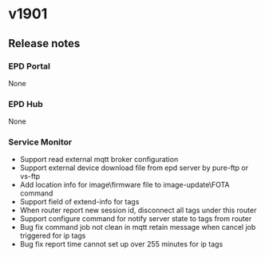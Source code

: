 # v1901

## Release notes

### EPD Portal

None

### EPD Hub

None

### Service Monitor

* Support read external mqtt broker configuration
* Support external device download file from epd server by pure-ftp or vs-ftp
* Add location info for image\firmware file to image-update\FOTA command
* Support field of extend-info for tags
* When router report new session id, disconnect all tags under this router
* Support configure command for notify server state to tags from router
* Bug fix command job not clean in mqtt retain message when cancel job triggered for ip tags
* Bug fix report time cannot set up over 255 minutes for ip tags
